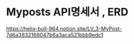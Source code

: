 # Myposts API명세서 , ERD

https://helix-bull-964.notion.site/LV_3-MyPost-7d6a3832168047b6a3aca521bbb9edc1
